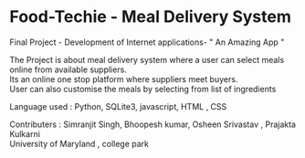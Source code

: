 Food-Techie - Meal Delivery System	
===========

           
Final Project - Development of Internet applications- " An Amazing App "                            

       
The Project is about meal delivery system where a user can select meals online from available suppliers.               
Its an online one stop platform where suppliers meet buyers.                      
User can also customise the meals by selecting from list of ingredients            

Language used : Python, SQLite3, javascript, HTML , CSS



Contributers : Simranjit Singh, Bhoopesh kumar, Osheen Srivastav , Prajakta Kulkarni               
University of Maryland , college park                     
